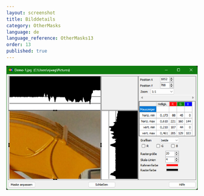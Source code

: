 ```yaml
---
layout: screenshot
title: Bilddetails
category: OtherMasks
language: de
language_reference: OtherMasks13
order: 13
published: true
---
```

<img src="https://raw.githubusercontent.com/QuickImageComment/QuickImageComment/main/UserManual/images/Deutsch-prg/FormImageDetails.png">
